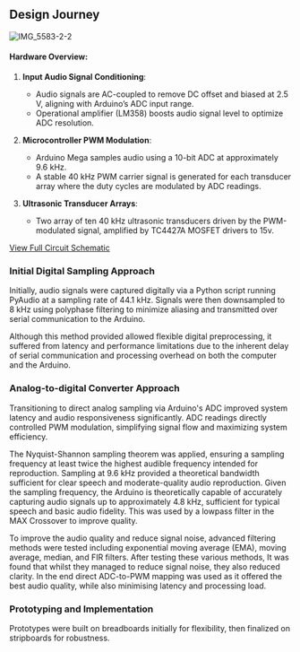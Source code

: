 ## Design Journey

![IMG_5583-2-2](https://github.com/user-attachments/assets/22096e95-4d62-4635-a6c1-b8ef8e7a7f68)

#### Hardware Overview:

1. **Input Audio Signal Conditioning**:
   - Audio signals are AC-coupled to remove DC offset and biased at 2.5 V, aligning with Arduino’s ADC input range.
   - Operational amplifier (LM358) boosts audio signal level to optimize ADC resolution.

2. **Microcontroller PWM Modulation**:
   - Arduino Mega samples audio using a 10-bit ADC at approximately 9.6 kHz.
   - A stable 40 kHz PWM carrier signal is generated for each transducer array where the duty cycles are modulated by ADC readings.

3. **Ultrasonic Transducer Arrays**:
   - Two array of ten 40 kHz ultrasonic transducers driven by the PWM-modulated signal, amplified by TC4427A MOSFET drivers to 15v.

[View Full Circuit Schematic](Hardware/Schematic.pdf) 

### Initial Digital Sampling Approach
Initially, audio signals were captured digitally via a Python script running PyAudio at a sampling rate of 44.1 kHz. Signals were then downsampled to 8 kHz using polyphase filtering to minimize aliasing and transmitted over serial communication to the Arduino.

Although this method provided allowed flexible digital preprocessing, it suffered from latency and performance limitations due to the inherent delay of serial communication and processing overhead on both the computer and the Arduino.

### Analog-to-digital Converter Approach
Transitioning to direct analog sampling via Arduino's ADC improved system latency and audio responsiveness significantly. ADC readings directly controlled PWM modulation, simplifying signal flow and maximizing system efficiency.

The Nyquist-Shannon sampling theorem was applied, ensuring a sampling frequency at least twice the highest audible frequency intended for reproduction. Sampling at 9.6 kHz provided a theoretical bandwidth sufficient for clear speech and moderate-quality audio reproduction. Given the sampling frequency, the Arduino is theoretically capable of accurately capturing audio signals up to approximately 4.8 kHz, sufficient for typical speech and basic audio fidelity. This was used by a lowpass filter in the MAX Crossover to improve quality.

To improve the audio quality and reduce signal noise, advanced filtering methods were tested including exponential moving average (EMA), moving average, median, and FIR filters. After testing these various methods, It was found that whilst they managed to reduce signal noise, they also reduced clarity. In the end direct ADC-to-PWM mapping was used as it offered the best audio quality, while also minimising latency and processing load.

### Prototyping and Implementation
Prototypes were built on breadboards initially for flexibility, then finalized on stripboards for robustness.

